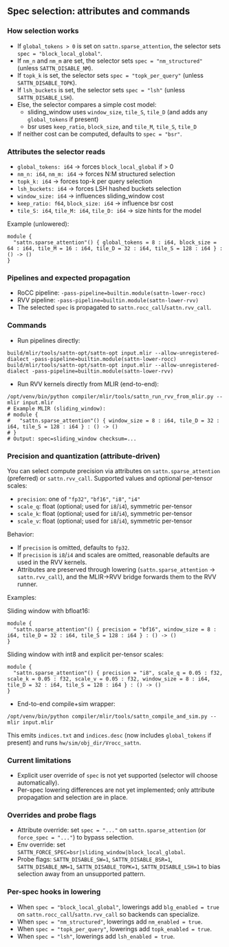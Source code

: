 ## Spec selection: attributes and commands

### How selection works
- If `global_tokens > 0` is set on `sattn.sparse_attention`, the selector sets `spec = "block_local_global"`.
- If `nm_n` and `nm_m` are set, the selector sets `spec = "nm_structured"` (unless `SATTN_DISABLE_NM`).
- If `topk_k` is set, the selector sets `spec = "topk_per_query"` (unless `SATTN_DISABLE_TOPK`).
- If `lsh_buckets` is set, the selector sets `spec = "lsh"` (unless `SATTN_DISABLE_LSH`).
- Else, the selector compares a simple cost model:
  - sliding_window uses `window_size`, `tile_S`, `tile_D` (and adds any `global_tokens` if present)
  - bsr uses `keep_ratio`, `block_size`, and `tile_M`, `tile_S`, `tile_D`
- If neither cost can be computed, defaults to `spec = "bsr"`.

### Attributes the selector reads
- `global_tokens: i64` → forces `block_local_global` if > 0
- `nm_n: i64`, `nm_m: i64` → forces N:M structured selection
- `topk_k: i64` → forces top-k per query selection
- `lsh_buckets: i64` → forces LSH hashed buckets selection
- `window_size: i64` → influences sliding_window cost
- `keep_ratio: f64`, `block_size: i64` → influence bsr cost
- `tile_S: i64`, `tile_M: i64`, `tile_D: i64` → size hints for the model

Example (unlowered):
```
module {
  "sattn.sparse_attention"() { global_tokens = 8 : i64, block_size = 64 : i64, tile_M = 16 : i64, tile_D = 32 : i64, tile_S = 128 : i64 } : () -> ()
}
```

### Pipelines and expected propagation
- RoCC pipeline: `-pass-pipeline=builtin.module(sattn-lower-rocc)`
- RVV pipeline: `-pass-pipeline=builtin.module(sattn-lower-rvv)`
- The selected `spec` is propagated to `sattn.rocc_call`/`sattn.rvv_call`.

### Commands
- Run pipelines directly:
```
build/mlir/tools/sattn-opt/sattn-opt input.mlir --allow-unregistered-dialect -pass-pipeline=builtin.module(sattn-lower-rocc)
build/mlir/tools/sattn-opt/sattn-opt input.mlir --allow-unregistered-dialect -pass-pipeline=builtin.module(sattn-lower-rvv)
```

- Run RVV kernels directly from MLIR (end-to-end):
```
/opt/venv/bin/python compiler/mlir/tools/sattn_run_rvv_from_mlir.py --mlir input.mlir
# Example MLIR (sliding_window):
# module {
#   "sattn.sparse_attention"() { window_size = 8 : i64, tile_D = 32 : i64, tile_S = 128 : i64 } : () -> ()
# }
# Output: spec=sliding_window checksum=...
```

### Precision and quantization (attribute-driven)

You can select compute precision via attributes on `sattn.sparse_attention` (preferred) or `sattn.rvv_call`. Supported values and optional per-tensor scales:

- `precision`: one of `"fp32"`, `"bf16"`, `"i8"`, `"i4"`
- `scale_q`: float (optional; used for `i8`/`i4`), symmetric per-tensor
- `scale_k`: float (optional; used for `i8`/`i4`), symmetric per-tensor
- `scale_v`: float (optional; used for `i8`/`i4`), symmetric per-tensor

Behavior:
- If `precision` is omitted, defaults to `fp32`.
- If `precision` is `i8`/`i4` and scales are omitted, reasonable defaults are used in the RVV kernels.
- Attributes are preserved through lowering (`sattn.sparse_attention` → `sattn.rvv_call`), and the MLIR→RVV bridge forwards them to the RVV runner.

Examples:

Sliding window with bfloat16:
```
module {
  "sattn.sparse_attention"() { precision = "bf16", window_size = 8 : i64, tile_D = 32 : i64, tile_S = 128 : i64 } : () -> ()
}
```

Sliding window with int8 and explicit per-tensor scales:
```
module {
  "sattn.sparse_attention"() { precision = "i8", scale_q = 0.05 : f32, scale_k = 0.05 : f32, scale_v = 0.05 : f32, window_size = 8 : i64, tile_D = 32 : i64, tile_S = 128 : i64 } : () -> ()
}
```

- End-to-end compile+sim wrapper:
```
/opt/venv/bin/python compiler/mlir/tools/sattn_compile_and_sim.py --mlir input.mlir
```
This emits `indices.txt` and `indices.desc` (now includes `global_tokens` if present) and runs `hw/sim/obj_dir/Vrocc_sattn`.

### Current limitations
- Explicit user override of `spec` is not yet supported (selector will choose automatically).
- Per-spec lowering differences are not yet implemented; only attribute propagation and selection are in place.
 
### Overrides and probe flags
- Attribute override: set `spec = "..."` on `sattn.sparse_attention` (or `force_spec = "..."`) to bypass selection.
- Env override: set `SATTN_FORCE_SPEC=bsr|sliding_window|block_local_global`.
- Probe flags: `SATTN_DISABLE_SW=1`, `SATTN_DISABLE_BSR=1`, `SATTN_DISABLE_NM=1`, `SATTN_DISABLE_TOPK=1`, `SATTN_DISABLE_LSH=1` to bias selection away from an unsupported pattern.

### Per-spec hooks in lowering
- When `spec = "block_local_global"`, lowerings add `blg_enabled = true` on `sattn.rocc_call`/`sattn.rvv_call` so backends can specialize.
- When `spec = "nm_structured"`, lowerings add `nm_enabled = true`.
- When `spec = "topk_per_query"`, lowerings add `topk_enabled = true`.
- When `spec = "lsh"`, lowerings add `lsh_enabled = true`.

